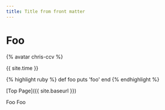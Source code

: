 ```yaml
---
title: Title from front matter
---
```

# Foo

{% avatar chris-ccv %}

{{ site.time }}

{% highlight ruby %}
def foo
  puts 'foo'
end
{% endhighlight %}

[Top Page]({{ site.baseurl }})

Foo
Foo

